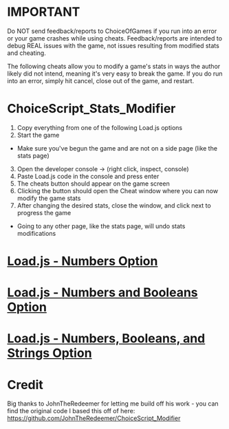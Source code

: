 # IMPORTANT
Do NOT send feedback/reports to ChoiceOfGames if you run into an error or your game crashes while using cheats. Feedback/reports are intended to debug REAL issues with the game, not issues resulting from modified stats and cheating.

The following cheats allow you to modify a game's stats in ways the author likely did not intend, meaning it's very easy to break the game. If you do run into an error, simply hit cancel, close out of the game, and restart.

# ChoiceScript_Stats_Modifier
1. Copy everything from one of the following Load.js options
2. Start the game
  - Make sure you've begun the game and are not on a side page (like the stats page)
3. Open the developer console -> (right click, inspect, console)
4. Paste Load.js code in the console and press enter
5. The cheats button should appear on the game screen
6. Clicking the button should open the Cheat window where you can now modify the game stats
7. After changing the desired stats, close the window, and click next to progress the game
  - Going to any other page, like the stats page, will undo stats modifications

# [Load.js - Numbers Option](https://raw.githubusercontent.com/WestlyDust/ChoiceScript_Stats_Modifier/main/CheatNumbers/Load.js)
# [Load.js - Numbers and Booleans Option](https://raw.githubusercontent.com/WestlyDust/ChoiceScript_Stats_Modifier/main/CheatNumbers%26Booleans/Load.js)
# [Load.js - Numbers, Booleans, and Strings Option](https://raw.githubusercontent.com/WestlyDust/ChoiceScript_Stats_Modifier/main/CheatNumbers%26Booleans%26Strings/Load.js)

# Credit
Big thanks to JohnTheRedeemer for letting me build off his work - you can find the original code I based this off of here: https://github.com/JohnTheRedeemer/ChoiceScript_Modifier
